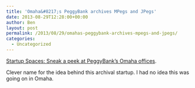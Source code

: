 ```yaml
---
title: 'Omaha&#8217;s PeggyBank archives MPegs and JPegs'
date: 2013-08-29T12:28:00+00:00
author: Ben
layout: post
permalink: /2013/08/29/omahas-peggybank-archives-mpegs-and-jpegs/
categories:
  - Uncategorized
---
```

[Startup Spaces: Sneak a peek at PeggyBank&#8217;s Omaha offices](http://www.siliconprairienews.com/2013/08/startup-spaces-sneak-a-peek-at-peggybank-s-omaha-offices).

Clever name for the idea behind this archival startup. I had no idea this was going on in Omaha.